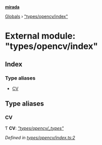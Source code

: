 **[mirada](../README.md)**

[Globals](../README.md) › ["types/opencv/index"](_types_opencv_index_.md)

# External module: "types/opencv/index"

## Index

### Type aliases

* [CV](_types_opencv_index_.md#cv)

## Type aliases

###  CV

Ƭ **CV**: *["types/opencv/_types"](_types_opencv__types_.md)*

*Defined in [types/opencv/index.ts:2](https://github.com/cancerberoSgx/mirada/blob/f2ba50d/mirada/src/types/opencv/index.ts#L2)*